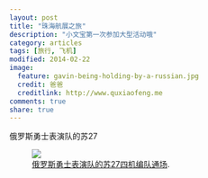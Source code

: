 ```yaml
---
layout: post
title: "珠海航展之旅"
description: "小文宝第一次参加大型活动哦"
category: articles
tags: [旅行, 飞机]
modified: 2014-02-22
image:
  feature: gavin-being-holding-by-a-russian.jpg
  credit: 爸爸
  creditlink: http://www.quxiaofeng.me
comments: true
share: true
---
```


俄罗斯勇士表演队的苏27

<figure>
	<a href="http://mil.news.sina.com.cn/nz/eyongshi/"><img src="{{ site.url }}/images/su-27-01.jpg"></a>
	<figcaption>
      <a href="http://mil.news.sina.com.cn/nz/eyongshi/" title="俄罗斯勇士队官方网">俄罗斯勇士表演队的苏27四机编队通场</a>.
      </figcaption>
</figure>